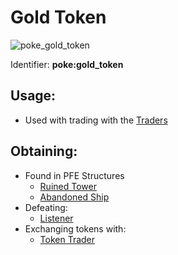 # Gold Token

![poke\_gold\_token](https://github.com/ItsMePok/PFE/assets/136857747/76b75bd2-9056-44b3-b46a-50dd77c6abf5)

Identifier: **poke:gold\_token**

## Usage:

* Used with trading with the [Traders](https://github.com/ItsMePok/PFE/wiki/Mobs#traders)

## Obtaining:

* Found in PFE Structures
  * [Ruined Tower](https://github.com/ItsMePok/PFE/wiki/Ruined-Tower)
  * [Abandoned Ship](https://pfewiki.gitbook.io/home/sturctures/abandoned-ship)
* Defeating:
  * [Listener](https://github.com/ItsMePok/PFE/wiki/Listener)
* Exchanging tokens with:
  * [Token Trader](https://pfewiki.gitbook.io/home/mobs/traders/token-trader)
